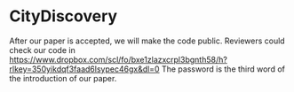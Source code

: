 # CityDiscovery

After our paper is accepted, we will make the code public.
Reviewers could check our code in https://www.dropbox.com/scl/fo/bxe1zlazxcrpl3bgnth58/h?rlkey=350yikdqf3faad6lsypec46gx&dl=0
The password is the third word of the introduction of our paper.
